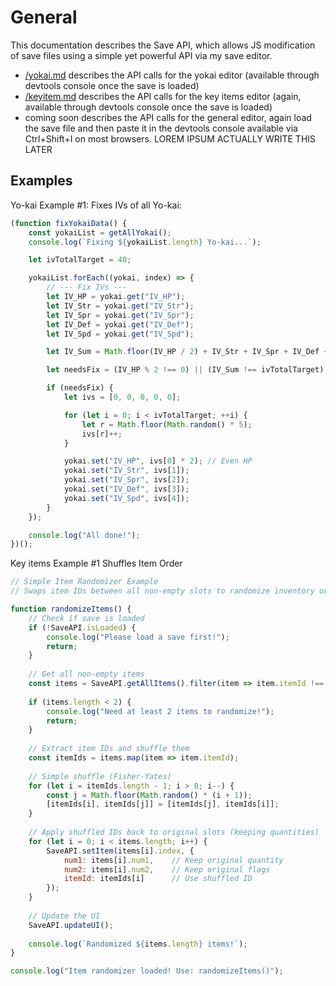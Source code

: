 # General

This documentation describes the Save API, which allows JS modification of save files using a simple yet powerful API via my save editor.

* [/yokai.md](https://github.com/n123git/YWSaveEditor/blob/main/api-docs/yokai.md) describes the API calls for the yokai editor (available through devtools console once the save is loaded)
* [/keyitem.md](https://github.com/n123git/YWSaveEditor/blob/main/api-docs/keyitem.md) describes the API calls for the key items editor  (again, available through devtools console once the save is loaded)
* coming soon describes the API calls for the general editor, again load the save file and then paste it in the devtools console available via Ctrl+Shift+I on most browsers.
LOREM IPSUM ACTUALLY WRITE THIS LATER

## Examples

Yo-kai Example #1: Fixes IVs of all Yo-kai:
```js
(function fixYokaiData() {
    const yokaiList = getAllYokai();
    console.log(`Fixing ${yokaiList.length} Yo-kai...`);

    let ivTotalTarget = 40;

    yokaiList.forEach((yokai, index) => {
        // --- Fix IVs ---
        let IV_HP = yokai.get("IV_HP");
        let IV_Str = yokai.get("IV_Str");
        let IV_Spr = yokai.get("IV_Spr");
        let IV_Def = yokai.get("IV_Def");
        let IV_Spd = yokai.get("IV_Spd");

        let IV_Sum = Math.floor(IV_HP / 2) + IV_Str + IV_Spr + IV_Def + IV_Spd;

        let needsFix = (IV_HP % 2 !== 0) || (IV_Sum !== ivTotalTarget);

        if (needsFix) {
            let ivs = [0, 0, 0, 0, 0];

            for (let i = 0; i < ivTotalTarget; ++i) {
                let r = Math.floor(Math.random() * 5);
                ivs[r]++;
            }

            yokai.set("IV_HP", ivs[0] * 2); // Even HP
            yokai.set("IV_Str", ivs[1]);
            yokai.set("IV_Spr", ivs[2]);
            yokai.set("IV_Def", ivs[3]);
            yokai.set("IV_Spd", ivs[4]);
        }
    });

    console.log("All done!");
})();
```

Key items Example #1 Shuffles Item Order
```js
// Simple Item Randomizer Example
// Swaps item IDs between all non-empty slots to randomize inventory order

function randomizeItems() {
    // Check if save is loaded
    if (!SaveAPI.isLoaded) {
        console.log("Please load a save first!");
        return;
    }
    
    // Get all non-empty items
    const items = SaveAPI.getAllItems().filter(item => item.itemId !== 0);
    
    if (items.length < 2) {
        console.log("Need at least 2 items to randomize!");
        return;
    }
    
    // Extract item IDs and shuffle them
    const itemIds = items.map(item => item.itemId);
    
    // Simple shuffle (Fisher-Yates)
    for (let i = itemIds.length - 1; i > 0; i--) {
        const j = Math.floor(Math.random() * (i + 1));
        [itemIds[i], itemIds[j]] = [itemIds[j], itemIds[i]];
    }
    
    // Apply shuffled IDs back to original slots (keeping quantities)
    for (let i = 0; i < items.length; i++) {
        SaveAPI.setItem(items[i].index, {
            num1: items[i].num1,    // Keep original quantity
            num2: items[i].num2,    // Keep original flags
            itemId: itemIds[i]      // Use shuffled ID
        });
    }
    
    // Update the UI
    SaveAPI.updateUI();
    
    console.log(`Randomized ${items.length} items!`);
}

console.log("Item randomizer loaded! Use: randomizeItems()");
```
